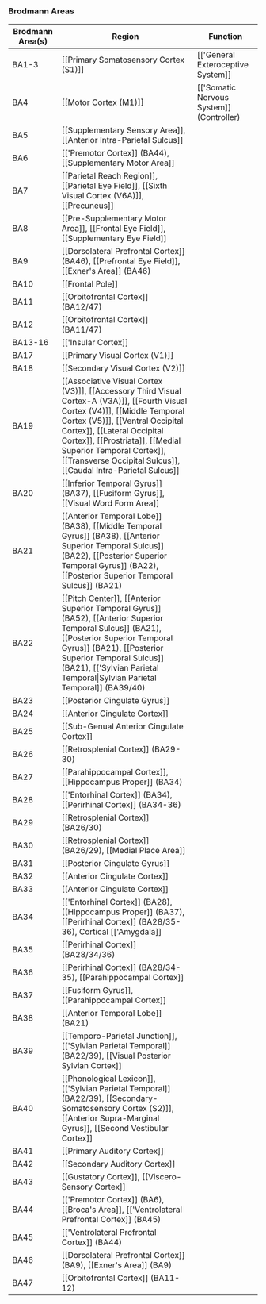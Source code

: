 ### Brodmann Areas

| Brodmann Area(s) | Region                                                                                                                                                                                                                                                                                                                            | Function                                 |
| ---------------- | --------------------------------------------------------------------------------------------------------------------------------------------------------------------------------------------------------------------------------------------------------------------------------------------------------------------------------- | ---------------------------------------- |
| BA1-3            | [[Primary Somatosensory Cortex (S1)]]                                                                                                                                                                                                                                                                                             | [['General Exteroceptive System]]        |
| BA4              | [[Motor Cortex (M1)]]                                                                                                                                                                                                                                                                                                             | [['Somatic Nervous System]] (Controller) |
| BA5              | [[Supplementary Sensory Area]], [[Anterior Intra-Parietal Sulcus]]                                                                                                                                                                                                                                                                |                                          |
| BA6              | [['Premotor Cortex]] (BA44), [[Supplementary Motor Area]]                                                                                                                                                                                                                                                                         |                                          |
| BA7              | [[Parietal Reach Region]], [[Parietal Eye Field]], [[Sixth Visual Cortex (V6A)]], [[Precuneus]]                                                                                                                                                                                                                                   |                                          |
| BA8              | [[Pre-Supplementary Motor Area]], [[Frontal Eye Field]], [[Supplementary Eye Field]]                                                                                                                                                                                                                                              |                                          |
| BA9              | [[Dorsolateral Prefrontal Cortex]] (BA46), [[Prefrontal Eye Field]], [[Exner's Area]] (BA46)                                                                                                                                                                                                                                      |                                          |
| BA10             | [[Frontal Pole]]                                                                                                                                                                                                                                                                                                                  |                                          |
| BA11             | [[Orbitofrontal Cortex]] (BA12/47)                                                                                                                                                                                                                                                                                                |                                          |
| BA12             | [[Orbitofrontal Cortex]] (BA11/47)                                                                                                                                                                                                                                                                                                |                                          |
| BA13-16          | [['Insular Cortex]]                                                                                                                                                                                                                                                                                                               |                                          |
| BA17             | [[Primary Visual Cortex (V1)]]                                                                                                                                                                                                                                                                                                    |                                          |
| BA18             | [[Secondary Visual Cortex (V2)]]                                                                                                                                                                                                                                                                                                  |                                          |
| BA19             | [[Associative Visual Cortex (V3)]], [[Accessory Third Visual Cortex-A (V3A)]], [[Fourth Visual Cortex (V4)]], [[Middle Temporal Cortex (V5)]], [[Ventral Occipital Cortex]], [[Lateral Occipital Cortex]], [[Prostriata]], [[Medial Superior Temporal Cortex]], [[Transverse Occipital Sulcus]], [[Caudal Intra-Parietal Sulcus]] |                                          |
| BA20             | [[Inferior Temporal Gyrus]] (BA37), [[Fusiform Gyrus]], [[Visual Word Form Area]]                                                                                                                                                                                                                                                 |                                          |
| BA21             | [[Anterior Temporal Lobe]] (BA38), [[Middle Temporal Gyrus]] (BA38), [[Anterior Superior Temporal Sulcus]] (BA22), [[Posterior Superior Temporal Gyrus]] (BA22), [[Posterior Superior Temporal Sulcus]] (BA21)                                                                                                                    |                                          |
| BA22             | [[Pitch Center]], [[Anterior Superior Temporal Gyrus]] (BA52), [[Anterior Superior Temporal Sulcus]] (BA21), [[Posterior Superior Temporal Gyrus]] (BA21), [[Posterior Superior Temporal Sulcus]] (BA21), [['Sylvian Parietal Temporal\|Sylvian Parietal Temporal]] (BA39/40)                                                     |                                          |
| BA23             | [[Posterior Cingulate Gyrus]]                                                                                                                                                                                                                                                                                                     |                                          |
| BA24             | [[Anterior Cingulate Cortex]]                                                                                                                                                                                                                                                                                                     |                                          |
| BA25             | [[Sub-Genual Anterior Cingulate Cortex]]                                                                                                                                                                                                                                                                                          |                                          |
| BA26             | [[Retrosplenial Cortex]] (BA29-30)                                                                                                                                                                                                                                                                                                |                                          |
| BA27             | [[Parahippocampal Cortex]], [[Hippocampus Proper]] (BA34)                                                                                                                                                                                                                                                                         |                                          |
| BA28             | [['Entorhinal Cortex]] (BA34), [[Perirhinal Cortex]] (BA34-36)                                                                                                                                                                                                                                                                    |                                          |
| BA29             | [[Retrosplenial Cortex]] (BA26/30)                                                                                                                                                                                                                                                                                                |                                          |
| BA30             | [[Retrosplenial Cortex]] (BA26/29), [[Medial Place Area]]                                                                                                                                                                                                                                                                         |                                          |
| BA31             | [[Posterior Cingulate Gyrus]]                                                                                                                                                                                                                                                                                                     |                                          |
| BA32             | [[Anterior Cingulate Cortex]]                                                                                                                                                                                                                                                                                                     |                                          |
| BA33             | [[Anterior Cingulate Cortex]]                                                                                                                                                                                                                                                                                                     |                                          |
| BA34             | [['Entorhinal Cortex]] (BA28), [[Hippocampus Proper]] (BA37), [[Perirhinal Cortex]] (BA28/35-36), Cortical [['Amygdala]]                                                                                                                                                                                                          |                                          |
| BA35             | [[Perirhinal Cortex]] (BA28/34/36)                                                                                                                                                                                                                                                                                                |                                          |
| BA36             | [[Perirhinal Cortex]] (BA28/34-35), [[Parahippocampal Cortex]]                                                                                                                                                                                                                                                                    |                                          |
| BA37             | [[Fusiform Gyrus]], [[Parahippocampal Cortex]]                                                                                                                                                                                                                                                                                    |                                          |
| BA38             | [[Anterior Temporal Lobe]] (BA21)                                                                                                                                                                                                                                                                                                 |                                          |
| BA39             | [[Temporo-Parietal Junction]], [['Sylvian Parietal Temporal]] (BA22/39), [[Visual Posterior Sylvian Cortex]]                                                                                                                                                                                                                      |                                          |
| BA40             | [[Phonological Lexicon]], [['Sylvian Parietal Temporal]] (BA22/39), [[Secondary-Somatosensory Cortex (S2)]], [[Anterior Supra-Marginal Gyrus]], [[Second Vestibular Cortex]]                                                                                                                                                      |                                          |
| BA41             | [[Primary Auditory Cortex]]                                                                                                                                                                                                                                                                                                       |                                          |
| BA42             | [[Secondary Auditory Cortex]]                                                                                                                                                                                                                                                                                                     |                                          |
| BA43             | [[Gustatory Cortex]], [[Viscero-Sensory Cortex]]                                                                                                                                                                                                                                                                                  |                                          |
| BA44             | [['Premotor Cortex]] (BA6), [[Broca's Area]], [['Ventrolateral Prefrontal Cortex]] (BA45)                                                                                                                                                                                                                                         |                                          |
| BA45             | [['Ventrolateral Prefrontal Cortex]] (BA44)                                                                                                                                                                                                                                                                                       |                                          |
| BA46             | [[Dorsolateral Prefrontal Cortex]] (BA9), [[Exner's Area]] (BA9)                                                                                                                                                                                                                                                                  |                                          |
| BA47             | [[Orbitofrontal Cortex]] (BA11-12)                                                                                                                                                                                                                                                                                                |                                          |
